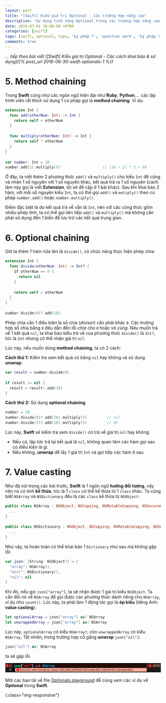 ```yaml
---
layout: post
title: "[Swift] Kiểu giá trị Optional - Các trường hợp nâng cao"
description: "Sử dụng tính năng Optional trong các trường hợp nâng cao: Optional chaining & Ép kiểu (as, as? & as!)"
date: 2016-07-01 10:00:00 +0700
categories: [swift]
tags: [swift, optional, type, 'ký pháp ?', 'question mark', 'ký pháp !', 'exclamation mark', 'optional chaining', 'ép kiểu', 'value casting', 'as']
comments: true
---
```


*... tiếp theo bài viết [[Swift] Kiểu giá trị Optional - Các cách khai báo & sử dụng]({% post_url 2016-06-30-swift-optionals-1 %})*

# 5. Method chaining #

Trong **Swift** cũng như các ngôn ngữ hiện đại như **Ruby**, **Python**,... các lập trình viên rất thích sử dụng 1 cú pháp gọi là **method chaining**. Ví dụ:

```swift
extension Int {
  func add(otherNum: Int) -> Int {
    return self + otherNum
  }
  
  func multiply(otherNum: Int) -> Int {
    return self * otherNum
  }
}

var number: Int = 10
number.add(2).multiply(5)                   // (10 + 2) * 5 = 60
```

Ở đây, ta viết thêm 2 phương thức `add()` và `multiply()` cho kiểu `Int` để cộng và nhân 1 số nguyên với 1 số nguyên khác, kết quả trả ra 1 số nguyên (cách làm này gọi là viết **Extension**, tôi sẽ đề cập ở 1 bài khác). Sau khi khai báo 2 hàm, với mỗi số nguyên kiểu `Int`, ta có thể gọi `add()` và `mutiply()` theo cú pháp `number.add()` hoặc `number.multiply()`.

Điểm đặc biệt là do kết quả trả về vẫn là `Int`, nên với các công thức gồm nhiều phép tính, ta có thể gọi liên tiếp `add()` và `multiply()` mà không cần phải sử dụng đến 1 biến để lưu trữ các kết quả trung gian.

# 6. Optional chaining #

Giờ ta thêm 1 hàm nữa tên là `divide()`, có chức năng thực hiện phép chia:

```swift
extension Int {
  func divide(otherNum: Int) -> Int? {
    if otherNum == 0 {
      return nil
    }

    return self / otherNum
  }
}

number.divide(0)?.add(10)
```

Phép chia cần 1 điều kiện là số chia (*divisor*) cần phải khác `0`. Các trường hợp số chia bằng `0` đều dẫn đến lỗi *chia cho `0`* hoặc *vô cùng*. Nếu muốn trả về 1 kết quả `nil`, ta khai báo kiểu trả về của phương thức `divide()` là `Int?`, tức là `Int` nhưng có thể nhận giá trị `nil`.

Lúc này, nếu muốn dùng **method chaining**, ta có 2 cách:

**Cách thứ 1:** Kiểm tra xem kết quả có bằng `nil` hay không và sử dụng **unwrap**:

```swift
var result = number.divide(0)

if result != nil {
  result = result!.add(10)
}
```

**Cách thứ 2:** Sử dụng **optional chaining**

```swift
number = 10
number.divide(0)?.add(10).multiply(5)         // nil
number.divide(3)?.add(10).multiply(5)         // 65
```

Lúc này, **Swift** sẽ kiểm tra xem `divide()` có trả về giá trị `nil` hay không:

* Nếu có, lập tức trả lại kết quả là `nil`, không quan tâm các hàm gọi sau có điều kiện là gì.
* Nếu không, **unwrap** để lấy 1 giá trị `Int` và gọi tiếp các hàm ở sau.

# 7. Value casting #

Như đã nói trong các bài trước, **Swift** là 1 ngôn ngữ **hướng đối tượng**, vậy nên nó có tính **kế thừa**, tức là 1 `class` có thể kế thừa từ 1 `class` khác. Ta cũng biết `NSArray` và `NSDictionary` đều là các `class` kế thừa từ `NSObject`:

```swift
public class NSArray : NSObject, NSCopying, NSMutableCopying, NSSecureCoding, NSFastEnumeration {
  ...
}

public class NSDictionary : NSObject, NSCopying, NSMutableCopying, NSSecureCoding, NSFastEnumeration {
  ...
}
```

Như vậy, ta hoàn toàn có thể khai báo 1 `Dictionary` như sau mà không gặp lỗi:

```swift
var json: [String: NSObject?] = [
  "array": NSArray(),
  "dict": NSDictionary(),
  "nil": nil
]
```

Khi đó, nếu gọi `json["array"]`, ta sẽ nhận được 1 giá trị kiểu `NSObject`. Ta cần đổi nó về `NSArray` để gọi được các phương thức dành riêng cho `NSArray`, ví dụ như `count()`. Lúc này, ta phải làm 1 động tác gọi là **ép kiểu** (tiếng Anh: **value casting**):

```swift
let optionalArray = json["array"] as? NSArray
let unwrappedArray = json["array"] as! NSArray
```

Lúc này, `optionalArray` có kiểu `NSArray?`, còn `unwrappedArray` có kiểu `NSArray`. Tất nhiên, trong trường hợp cố gắng **unwrap** `json["nil"]`:

```swift
json["nil"] as! NSArray
```

ta sẽ gặp lỗi

![Lỗi ép kiểu với giá trị nil][casting-nil-value-error]

Mời các bạn tải về file [Optionals.playground][attachment] để cùng xem các ví dụ về **Optional** trong **Swift**.

[casting-nil-value-error]:  /assets/media/posts/swift/2016-07-01-casting-nil-value-error.png
{:class="img-responsive"}

[attachment]:               /assets/downloads/swift/2016-07-01-Optionals.zip